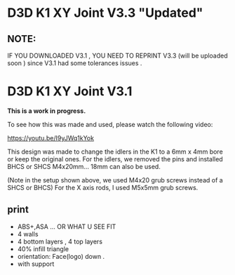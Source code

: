 # D3D K1 XY Joint V3.3 "Updated"

## NOTE:
IF YOU DOWNLOADED V3.1 , YOU NEED TO REPRINT V3.3 (will be uploaded soon ) since V3.1 had some tolerances issues .

# D3D K1 XY Joint V3.1

**This is a work in progress.**


To see how this was made and used, please watch the following video:

https://youtu.be/I9yJWq1kYok

This design was made to change the idlers in the K1 to a 6mm x 4mm bore or keep the original ones. For the idlers, we removed the pins and installed BHCS or SHCS M4x20mm... 18mm can also be used.

(Note in the setup shown above, we used M4x20 grub screws instead of a SHCS or BHCS) For the X axis rods, I used M5x5mm grub screws.


## print 

- ABS+,ASA ... OR WHAT U SEE FIT 
- 4 walls
- 4 bottom layers , 4 top layers
- 40% infill triangle
- orientation: Face(logo) down .
- with support 
